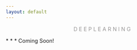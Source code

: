 ```yaml
---
layout: default
---
```

<p style="text-align: center; color:#5c58589f; margin =0">D E E P  L E A R N I N G</p>
* * *
Coming Soon!
